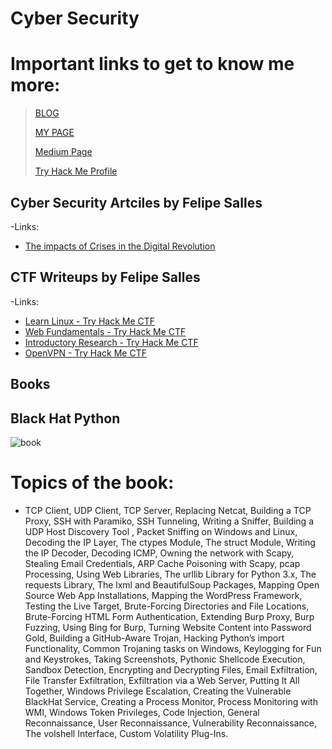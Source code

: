 # Cyber Security
# Important links to get to know me more:
> [BLOG](https://blogfelipe.com/)
> 
> [MY PAGE](https://felipemsalles.github.io/)
> 
> [Medium Page](https://felipe-salles.medium.com/)
> 
> [Try Hack Me Profile](https://tryhackme.com/p/f311peBR)

## Cyber Security Artciles by Felipe Salles

-Links:

- [The impacts of Crises in the Digital Revolution](https://felipe-salles.medium.com/the-impacts-of-crises-in-the-digital-revolution-9ae730b8911)

## CTF Writeups by Felipe Salles

-Links:

- [Learn Linux - Try Hack Me CTF](https://felipe-salles.medium.com/try-hack-me-ctf-learn-linux-f2c4569d496b)
- [Web Fundamentals - Try Hack Me CTF](https://felipe-salles.medium.com/try-hack-me-ctf-web-fundamentals-22af8cacedd6)
- [Introductory Research - Try Hack Me CTF](https://felipe-salles.medium.com/try-hack-me-introductory-researching-d9c2daf29032)
- [OpenVPN - Try Hack Me CTF](https://felipe-salles.medium.com/try-hack-me-openvpn-a5b655cd8289)

## Books

## Black Hat Python
![book](https://images-na.ssl-images-amazon.com/images/I/91yDOwYAnWS.jpg)
# Topics of the book:
- TCP Client, UDP Client, TCP Server, Replacing Netcat, Building a TCP Proxy, SSH with Paramiko, SSH Tunneling, Writing a Sniffer, Building a UDP Host Discovery Tool , Packet Sniffing on Windows and Linux, Decoding the IP Layer, The ctypes Module, The struct Module, Writing the IP Decoder, Decoding ICMP, Owning the network with Scapy, Stealing Email Credentials, ARP Cache Poisoning with Scapy, pcap Processing, Using Web Libraries, The urllib Library for Python 3.x, The requests Library, The lxml and BeautifulSoup Packages, Mapping Open Source Web App Installations, Mapping the WordPress Framework, Testing the Live Target, Brute-Forcing Directories and File Locations, Brute-Forcing HTML Form Authentication, Extending Burp Proxy, Burp Fuzzing, Using Bing for Burp, Turning Website Content into Password Gold, Building a GitHub-Aware Trojan, Hacking Python’s import Functionality, Common Trojaning tasks on Windows, Keylogging for Fun and Keystrokes, Taking Screenshots, Pythonic Shellcode Execution, Sandbox Detection, Encrypting and Decrypting Files, Email Exfiltration, File Transfer Exfiltration, Exfiltration via a Web Server, Putting It All Together, Windows Privilege Escalation, Creating the Vulnerable BlackHat Service, Creating a Process Monitor, Process Monitoring with WMI, Windows Token Privileges, Code Injection, General Reconnaissance, User Reconnaissance, Vulnerability Reconnaissance, The volshell Interface, Custom Volatility Plug-Ins. 





